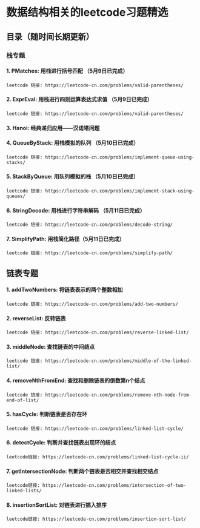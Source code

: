 # 数据结构相关的leetcode习题精选

## 目录（随时间长期更新）

### 栈专题

#### 1. PMatches: 用栈进行括号匹配 （5月9日已完成） 
```
leetcode 链接: https://leetcode-cn.com/problems/valid-parentheses/
```

#### 2. ExprEval: 用栈进行四则运算表达式求值 （5月9日已完成）
```
leetcode 链接: https://leetcode-cn.com/problems/valid-parentheses/
```

#### 3. Hanoi: 经典递归应用——汉诺塔问题 

#### 4. QueueByStack: 用栈模拟的队列 （5月10日已完成）
```
leetcode 链接: https://leetcode-cn.com/problems/implement-queue-using-stacks/
```

#### 5. StackByQueue: 用队列模拟的栈 （5月10日已完成）
```
leetcode 链接: https://leetcode-cn.com/problems/implement-stack-using-queues/
```

#### 6. StringDecode: 用栈进行字符串解码 （5月11日已完成）
```
leetcode 链接: https://leetcode-cn.com/problems/decode-string/
```

#### 7. SimplifyPath: 用栈简化路径（5月11日已完成）
```
leetcode 链接: https://leetcode-cn.com/problems/simplify-path/
```

## 链表专题
#### 1. addTwoNumbers: 将链表表示的两个整数相加
```
leetcode 链接: https://leetcode-cn.com/problems/add-two-numbers/
```

#### 2. reverseList: 反转链表
```
leetcode 链接: https://leetcode-cn.com/problems/reverse-linked-list/
```

#### 3. middleNode: 查找链表的中间结点
```
leetcode 链接: https://leetcode-cn.com/problems/middle-of-the-linked-list/
```

#### 4. removeNthFromEnd: 查找和删除链表的倒数第n个结点
```
leetcode 链接: https://leetcode-cn.com/problems/remove-nth-node-from-end-of-list/
```

#### 5. hasCycle: 判断链表是否存在环
```
leetcode 链接: https://leetcode-cn.com/problems/linked-list-cycle/
```

#### 6. detectCycle: 判断并查找链表出现环的结点
```
leetcode链接: https://leetcode-cn.com/problems/linked-list-cycle-ii/
```

#### 7. getIntersectionNode: 判断两个链表是否相交并查找相交结点
```
leetcode链接: https://leetcode-cn.com/problems/intersection-of-two-linked-lists/
```

#### 8. insertionSortList: 对链表进行插入排序
```
leetcode链接: https://leetcode-cn.com/problems/insertion-sort-list/
```

